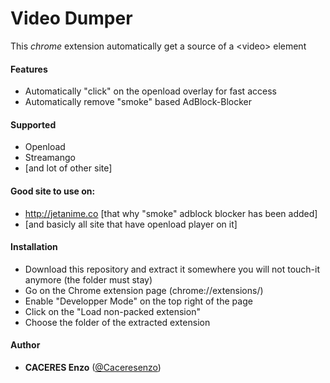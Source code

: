 # Video Dumper

This *chrome* extension automatically get a source of a &#x3C;video&#x3E; element 

#### Features

  - Automatically "click" on the openload overlay for fast access
  - Automatically remove "smoke" based AdBlock-Blocker

#### Supported

  - Openload
  - Streamango
  - [and lot of other site]

#### Good site to use on:

  - http://jetanime.co [that why "smoke" adblock blocker has been added]
  - [and basicly all site that have openload player on it]

#### Installation

 - Download this repository and extract it somewhere you will not touch-it anymore (the folder must stay)
 - Go on the Chrome extension page (chrome://extensions/)
 - Enable "Developper Mode" on the top right of the page
 - Click on the "Load non-packed extension"
 - Choose the folder of the extracted extension

#### Author
  - **CACERES Enzo** ([@Caceresenzo](https://github.com/Caceresenzo/))